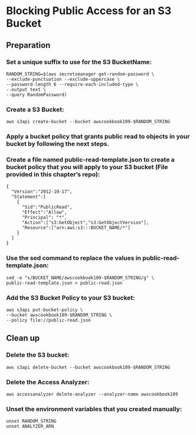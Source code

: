 # Blocking Public Access for an S3 Bucket
## Preparation
### Set a unique suffix to use for the S3 BucketName:
```
RANDOM_STRING=$(aws secretsmanager get-random-password \
--exclude-punctuation --exclude-uppercase \
--password-length 6 --require-each-included-type \
--output text \
--query RandomPassword)
```

### Create a S3 Bucket:
```
aws s3api create-bucket --bucket awscookbook109-$RANDOM_STRING
```

### Apply a bucket policy that grants public read to objects in your bucket by following the next steps.

### Create a file named  public-read-template.json to create a bucket policy that you will apply to your S3 bucket (File provided in this chapter’s repo): 
```
{
  "Version":"2012-10-17",
  "Statement":[
    {
      "Sid":"PublicRead",
      "Effect":"Allow",
      "Principal": "*",
      "Action":["s3:GetObject","s3:GetObjectVersion"],
      "Resource":["arn:aws:s3:::BUCKET_NAME/*"]
    }
  ]
}
```

### Use the sed command to replace the values in public-read-template.json:
```
sed -e "s/BUCKET_NAME/awscookbook109-$RANDOM_STRING/g" \
public-read-template.json > public-read.json
```

### Add the S3 Bucket Policy to your S3 bucket: 
```
aws s3api put-bucket-policy \
--bucket awscookbook109-$RANDOM_STRING \
--policy file://public-read.json
```


## Clean up 
### Delete the S3 bucket:
```
aws s3api delete-bucket --bucket awscookbook109-$RANDOM_STRING
```

### Delete the Access Analyzer:
```
aws accessanalyzer delete-analyzer --analyzer-name awscookbook109
```

### Unset the environment variables that you created manually:
```
unset RANDOM_STRING
unset ANALYZER_ARN
```

    
